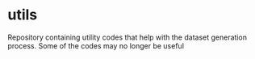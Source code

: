 # utils
Repository containing utility codes that help with the dataset generation process. Some of the codes may no longer be useful
